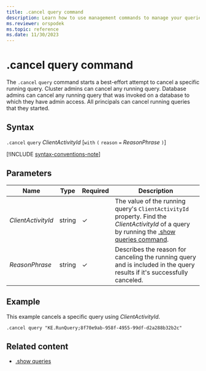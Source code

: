 ```yaml
---
title: .cancel query command
description: Learn how to use management commands to manage your queries.
ms.reviewer: orspodek
ms.topic: reference
ms.date: 11/30/2023
---
```

# .cancel query command

The `.cancel` `query` command starts a best-effort attempt to cancel a specific running query. Cluster admins can cancel any running query. Database admins can cancel any running query that was invoked on a database to which they have admin access. All principals can cancel running queries that they started.

## Syntax

`.cancel` `query` *ClientActivityId* [`with` `(` `reason` `=` *ReasonPhrase* `)`]

[!INCLUDE [syntax-conventions-note](../../includes/syntax-conventions-note.md)]

## Parameters

| Name | Type | Required | Description |
|--|--|--|--|
| *ClientActivityId* | string | &check; | The value of the running query's `ClientActivityId` property. Find the *ClientActivityId* of a query by running the [.show queries command](show-queries-command.md).|
| *ReasonPhrase* | string | &check; | Describes the reason for canceling the running query and is included in the query results if it's successfully canceled. |

## Example

This example cancels a specific query using *ClientActivityId*.

```kusto
.cancel query "KE.RunQuery;8f70e9ab-958f-4955-99df-d2a288b32b2c"
```

## Related content

* [.show queries](show-queries-command.md)
